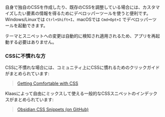 自身で独自のCSSを作成したり、既存のCSSを調整している場合には、カスタマイズしたい要素の情報を得るためにデベロッパーツールを使うと便利です。Windows/Linuxでは `Ctrl+Shift+I`、macOSでは `Cmd+Opt+I` でデベロッパーツールを起動できます。

テーマとスニペットへの変更は自動的に検知され適用されるため、アプリを再起動する必要はありません。

### CSSに不慣れな方

CSSに不慣れな場合には、コミュニティ上にCSSに慣れるためのクリックガイドがまとめられています:

> [Getting Comfortable with CSS](https://forum.obsidian.md/t/getting-comfortable-with-obsidian-css/133)

Klaasによって自由にミックスして使える一般的なCSSスニペットのインデックスがまとめられています:

> [Obsidian CSS Snippets (on GitHub)](https://github.com/Dmitriy-Shulha/obsidian-css-snippets/tree/master/Snippets)